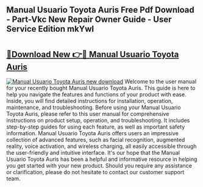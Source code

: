 ## Manual Usuario Toyota Auris Free Pdf Download - Part-Vkc New Repair Owner Guide - User Service Edition mkYwI

# <h2><a href="http://bc63110.oget.top/?id=Manual+Usuario+Toyota+Auris">🔗Download New 👉🔴 Manual Usuario Toyota Auris</a></h2>

[![Manual Usuario Toyota Auris new download](https://i.imgur.com/5g1atiW.png)](http://bc63110.oget.top/?id=Manual+Usuario+Toyota+Auris)
Welcome to the user manual for your recently bought Manual Usuario Toyota Auris. This guide is here to help you navigate the features and functions of your product with ease. Inside, you will find detailed instructions for installation, operation, maintenance, and troubleshooting. Before using your Manual Usuario Toyota Auris, please refer to this user manual for comprehensive instructions on product setup, operation, and troubleshooting. It includes step-by-step guides for using each feature, as well as important safety information. Manual Usuario Toyota Auris offers users an impressive collection of advanced features, such as facial recognition, augmented reality, voice activation, and wireless charging, all easily accessible through the user-friendly and intuitive interface. It's our hope that the Manual Usuario Toyota Auris has been a helpful and informative resource in helping you get started with your new product. Should you require any assistance or clarification, please do not hesitate to contact our customer support team.

